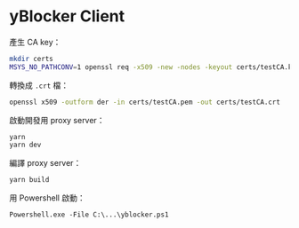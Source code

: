 # yBlocker Client

產生 CA key：

```bash
mkdir certs
MSYS_NO_PATHCONV=1 openssl req -x509 -new -nodes -keyout certs/testCA.key -sha256 -days 365 -out certs/testCA.pem -subj '/CN=Mockttp Testing CA - DO NOT TRUST'
```

轉換成 `.crt` 檔：

```bash
openssl x509 -outform der -in certs/testCA.pem -out certs/testCA.crt
```

啟動開發用 proxy server：

```bash
yarn
yarn dev
```

編譯 proxy server：

```bash
yarn build
```

用 Powershell 啟動：

```
Powershell.exe -File C:\...\yblocker.ps1
```
